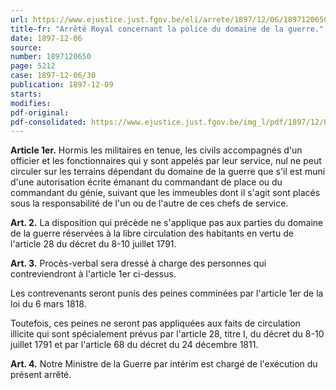 ```yaml
---
url: https://www.ejustice.just.fgov.be/eli/arrete/1897/12/06/1897120650/justel
title-fr: "Arrêté Royal concernant la police du domaine de la guerre."
date: 1897-12-06
source:
number: 1897120650
page: 5212
case: 1897-12-06/30
publication: 1897-12-09
starts:
modifies:
pdf-original:
pdf-consolidated: https://www.ejustice.just.fgov.be/img_l/pdf/1897/12/06/1897120650_F.pdf
---
```


**Article 1er.** Hormis les militaires en tenue, les civils accompagnés d'un officier et les fonctionnaires qui y sont appelés par leur service, nul ne peut circuler sur les terrains dépendant du domaine de la guerre que s'il est muni d'une autorisation écrite émanant du commandant de place ou du commandant du génie, suivant que les immeubles dont il s'agit sont placés sous la responsabilité de l'un ou de l'autre de ces chefs de service.

**Art. 2.** La disposition qui précède ne s'applique pas aux parties du domaine de la guerre réservées à la libre circulation des habitants en vertu de l'article 28 du décret du 8-10 juillet 1791.

**Art. 3.** Procès-verbal sera dressé à charge des personnes qui contreviendront à l'article 1er ci-dessus.

Les contrevenants seront punis des peines comminées par l'article 1er de la loi du 6 mars 1818.

Toutefois, ces peines ne seront pas appliquées aux faits de circulation illicite qui sont spécialement prévus par l'article 28, titre I, du décret du 8-10 juillet 1791 et par l'article 68 du décret du 24 décembre 1811.

**Art. 4.** Notre Ministre de la Guerre par intérim est chargé de l'exécution du présent arrêté.
